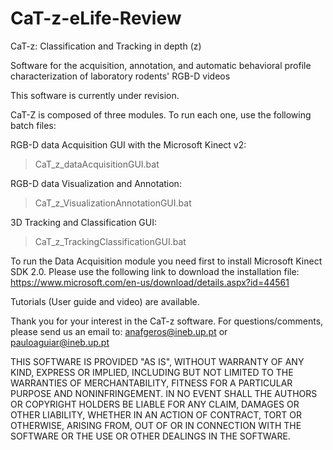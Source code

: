# CaT-z-eLife-Review
CaT-z: Classification and Tracking in depth (z)

Software for the acquisition, annotation, and automatic behavioral profile characterization of laboratory rodents' RGB-D videos

This software is currently under revision.

CaT-Z is composed of three modules. To run each one, use the following batch files:

RGB-D data Acquisition GUI with the Microsoft Kinect v2:
> CaT_z_dataAcquisitionGUI.bat

RGB-D data Visualization and Annotation:
> CaT_z_VisualizationAnnotationGUI.bat

3D Tracking and Classification GUI:
> CaT_z_TrackingClassificationGUI.bat


To run the Data Acquisition module you need first to install Microsoft Kinect SDK 2.0. Please use the following link to download the installation file:
https://www.microsoft.com/en-us/download/details.aspx?id=44561

Tutorials (User guide and video) are available.

Thank you for your interest in the CaT-z software.
For questions/comments, please send us an email to:
anafgeros@ineb.up.pt or pauloaguiar@ineb.up.pt





THIS SOFTWARE IS PROVIDED "AS IS", WITHOUT WARRANTY OF ANY KIND, EXPRESS OR IMPLIED, INCLUDING BUT NOT LIMITED TO THE WARRANTIES OF MERCHANTABILITY, FITNESS FOR A PARTICULAR PURPOSE AND NONINFRINGEMENT. IN NO EVENT SHALL THE AUTHORS OR COPYRIGHT HOLDERS BE LIABLE FOR ANY CLAIM, DAMAGES OR OTHER LIABILITY, WHETHER IN AN ACTION OF CONTRACT, TORT OR OTHERWISE, ARISING FROM, OUT OF OR IN CONNECTION WITH THE SOFTWARE OR THE USE OR OTHER DEALINGS IN THE SOFTWARE.
